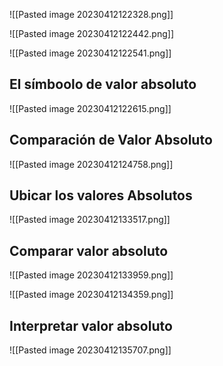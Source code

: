 ![[Pasted image 20230412122328.png]]

![[Pasted image 20230412122442.png]]

![[Pasted image 20230412122541.png]]

## El símboolo de valor absoluto 

![[Pasted image 20230412122615.png]]

## Comparación de Valor Absoluto 

![[Pasted image 20230412124758.png]]
## Ubicar los valores Absolutos 

![[Pasted image 20230412133517.png]]

## Comparar valor absoluto 

![[Pasted image 20230412133959.png]]

![[Pasted image 20230412134359.png]]

## Interpretar valor absoluto 

![[Pasted image 20230412135707.png]]
